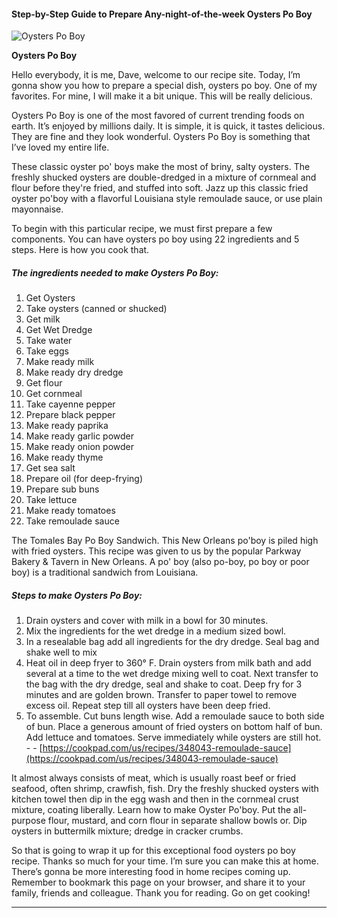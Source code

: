             

#### Step-by-Step Guide to Prepare Any-night-of-the-week Oysters Po Boy

![Oysters Po Boy](https://img-global.cpcdn.com/recipes/4705106949308416/751x532cq70/oysters-po-boy-recipe-main-photo.jpg)

**Oysters Po Boy**

Hello everybody, it is me, Dave, welcome to our recipe site. Today, I’m gonna show you how to prepare a special dish, oysters po boy. One of my favorites. For mine, I will make it a bit unique. This will be really delicious.

Oysters Po Boy is one of the most favored of current trending foods on earth. It’s enjoyed by millions daily. It is simple, it is quick, it tastes delicious. They are fine and they look wonderful. Oysters Po Boy is something that I’ve loved my entire life.

These classic oyster po' boys make the most of briny, salty oysters. The freshly shucked oysters are double-dredged in a mixture of cornmeal and flour before they're fried, and stuffed into soft. Jazz up this classic fried oyster po'boy with a flavorful Louisiana style remoulade sauce, or use plain mayonnaise.

To begin with this particular recipe, we must first prepare a few components. You can have oysters po boy using 22 ingredients and 5 steps. Here is how you cook that.

##### The ingredients needed to make Oysters Po Boy:

1.  Get Oysters
2.  Take oysters (canned or shucked)
3.  Get milk
4.  Get Wet Dredge
5.  Take water
6.  Take eggs
7.  Make ready milk
8.  Make ready dry dredge
9.  Get flour
10.  Get cornmeal
11.  Take cayenne pepper
12.  Prepare black pepper
13.  Make ready paprika
14.  Make ready garlic powder
15.  Make ready onion powder
16.  Make ready thyme
17.  Get sea salt
18.  Prepare oil (for deep-frying)
19.  Prepare sub buns
20.  Take lettuce
21.  Make ready tomatoes
22.  Take remoulade sauce

The Tomales Bay Po Boy Sandwich. This New Orleans po'boy is piled high with fried oysters. This recipe was given to us by the popular Parkway Bakery & Tavern in New Orleans. A po' boy (also po-boy, po boy or poor boy) is a traditional sandwich from Louisiana.

##### Steps to make Oysters Po Boy:

1.  Drain oysters and cover with milk in a bowl for 30 minutes.
2.  Mix the ingredients for the wet dredge in a medium sized bowl.
3.  In a resealable bag add all ingredients for the dry dredge. Seal bag and shake well to mix
4.  Heat oil in deep fryer to 360° F. Drain oysters from milk bath and add several at a time to the wet dredge mixing well to coat. Next transfer to the bag with the dry dredge, seal and shake to coat. Deep fry for 3 minutes and are golden brown. Transfer to paper towel to remove excess oil. Repeat step till all oysters have been deep fried.
5.  To assemble. Cut buns length wise. Add a remoulade sauce to both side of bun. Place a generous amount of fried oysters on bottom half of bun. Add lettuce and tomatoes. Serve immediately while oysters are still hot. - - [https://cookpad.com/us/recipes/348043-remoulade-sauce](https://cookpad.com/us/recipes/348043-remoulade-sauce)

It almost always consists of meat, which is usually roast beef or fried seafood, often shrimp, crawfish, fish. Dry the freshly shucked oysters with kitchen towel then dip in the egg wash and then in the cornmeal crust mixture, coating liberally. Learn how to make Oyster Po'boy. Put the all-purpose flour, mustard, and corn flour in separate shallow bowls or. Dip oysters in buttermilk mixture; dredge in cracker crumbs.

So that is going to wrap it up for this exceptional food oysters po boy recipe. Thanks so much for your time. I’m sure you can make this at home. There’s gonna be more interesting food in home recipes coming up. Remember to bookmark this page on your browser, and share it to your family, friends and colleague. Thank you for reading. Go on get cooking!

* * *